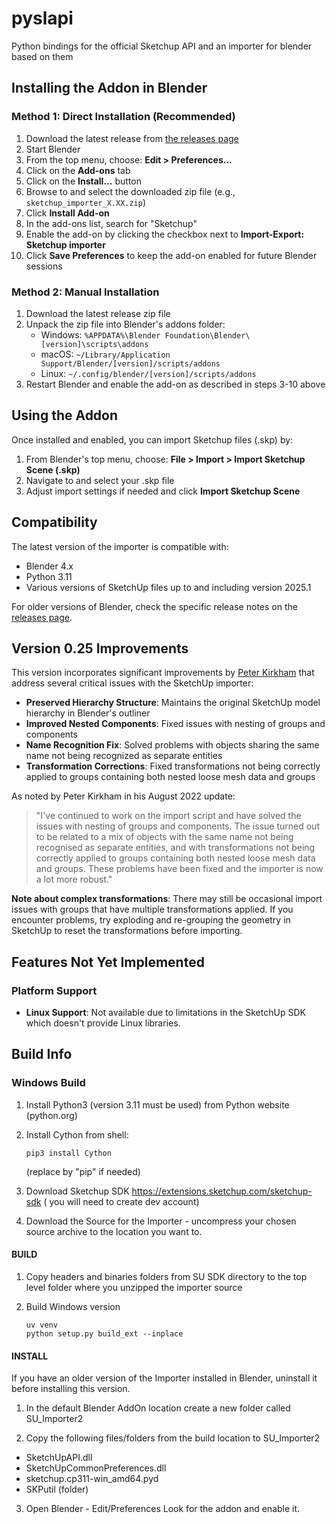 # pyslapi
Python bindings for the official Sketchup API and an importer for blender based on them


## Installing the Addon in Blender

### Method 1: Direct Installation (Recommended)
1) Download the latest release from [the releases page](https://github.com/martijnberger/pyslapi/releases)
2) Start Blender
3) From the top menu, choose: **Edit > Preferences...**
4) Click on the **Add-ons** tab
5) Click on the **Install...** button
6) Browse to and select the downloaded zip file (e.g., `sketchup_importer_X.XX.zip`)
7) Click **Install Add-on**
8) In the add-ons list, search for "Sketchup"
9) Enable the add-on by clicking the checkbox next to **Import-Export: Sketchup importer**
10) Click **Save Preferences** to keep the add-on enabled for future Blender sessions

### Method 2: Manual Installation
1) Download the latest release zip file
2) Unpack the zip file into Blender's addons folder:
   - Windows: `%APPDATA%\Blender Foundation\Blender\[version]\scripts\addons`
   - macOS: `~/Library/Application Support/Blender/[version]/scripts/addons`
   - Linux: `~/.config/blender/[version]/scripts/addons`
3) Restart Blender and enable the add-on as described in steps 3-10 above

## Using the Addon
Once installed and enabled, you can import Sketchup files (.skp) by:
1) From Blender's top menu, choose: **File > Import > Import Sketchup Scene (.skp)**
2) Navigate to and select your .skp file
3) Adjust import settings if needed and click **Import Sketchup Scene**

## Compatibility
The latest version of the importer is compatible with:
- Blender 4.x
- Python 3.11
- Various versions of SketchUp files up to and including version 2025.1

For older versions of Blender, check the specific release notes on the [releases page](https://github.com/martijnberger/pyslapi/releases).

## Version 0.25 Improvements

This version incorporates significant improvements by [Peter Kirkham](https://pkirkham.github.io/blog/importing-from-sketchup-into-blender/) that address several critical issues with the SketchUp importer:

- **Preserved Hierarchy Structure**: Maintains the original SketchUp model hierarchy in Blender's outliner
- **Improved Nested Components**: Fixed issues with nesting of groups and components
- **Name Recognition Fix**: Solved problems with objects sharing the same name not being recognized as separate entities
- **Transformation Corrections**: Fixed transformations not being correctly applied to groups containing both nested loose mesh data and groups

As noted by Peter Kirkham in his August 2022 update:
> "I've continued to work on the import script and have solved the issues with nesting of groups and components. The issue turned out to be related to a mix of objects with the same name not being recognised as separate entities, and with transformations not being correctly applied to groups containing both nested loose mesh data and groups. These problems have been fixed and the importer is now a lot more robust."

**Note about complex transformations**: There may still be occasional import issues with groups that have multiple transformations applied. If you encounter problems, try exploding and re-grouping the geometry in SketchUp to reset the transformations before importing.

## Features Not Yet Implemented

### Platform Support
- **Linux Support**: Not available due to limitations in the SketchUp SDK which doesn't provide Linux libraries.


## Build Info

### Windows Build
1) Install Python3 (version 3.11 must be used) from Python website (python.org)
2) Install Cython from shell:
   ```
   pip3 install Cython
   ```
   (replace by "pip" if needed)

3) Download Sketchup SDK https://extensions.sketchup.com/sketchup-sdk ( you will need to create dev account)

4) Download the Source for the Importer - uncompress your chosen source archive to the location you want to.

#### BUILD
1) Copy headers and binaries folders from SU SDK directory to the top level folder where you unzipped the importer source

2) Build Windows version
   ```
   uv venv 
   python setup.py build_ext --inplace
   ```

#### INSTALL

If you have an older version of the Importer installed in Blender, uninstall it before installing this version.

1)  In the default Blender AddOn location create a new folder called SU_Importer2

2)  Copy the following files/folders from the build location to SU_Importer2
  - SketchUpAPI.dll
  - SketchUpCommonPreferences.dll
  - sketchup.cp311-win_amd64.pyd
  - SKPutil (folder)

3) Open Blender - Edit/Preferences Look for the addon and enable it.

